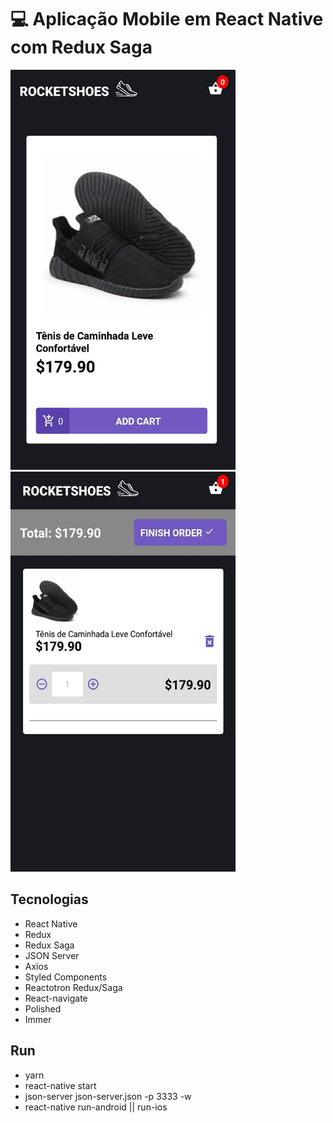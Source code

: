 # :computer: Aplicação Mobile em React Native com Redux Saga

<img src="image-01.jpeg" width="360" height="640">

<img src="image-02.jpeg" width="360" height="640">


## Tecnologias

 - React Native
 - Redux
 - Redux Saga
 - JSON Server
 - Axios
 - Styled Components
 - Reactotron Redux/Saga
 - React-navigate
 - Polished
 - Immer

## Run

 - yarn
 - react-native start
 - json-server json-server.json -p 3333 -w
 - react-native run-android || run-ios
